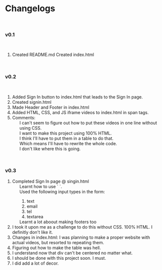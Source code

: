 # Changelogs
<br>

### v0.1

<br>

<ol>
    <li>
        Created README.md
        Created index.html
    </li>
</ol>

<br>

### v0.2

<br>

<ol>
    <li>
        Added Sign In button to index.html that leads to the Sign In page.
    </li>
    <li>
        Created signin.html
    </li>
    <li>
        Made Header and Footer in index.html
    </li>
    <li>
        Added HTML, CSS, and JS iframe videos to index.html in span tags.
    </li>
    <li>
        Comments:
        <ul>
            I can't seem to figure out how to put these videos in one line without using CSS.<br>
            I want to make this project using 100% HTML.<br>
            I think I'll have to put them in a table to do that.<br>
            Which means I'll have to rewrite the whole code.<br>
            I don't like where this is going.<br>
        </ul>
    </li>
</ol>

<br>

### v0.3

<ol>
    <li>
        Completed Sign In page @ singin.html
        <ul>
            Learnt how to use `&nbsp`.<br>
            Used the following input types in the form:
            <ol>
                <li>
                    text
                </li>
                <li>
                    email
                </li>
                <li>
                    tel
                </li>
                <li>
                    textarea
                </li>
            </ol>
            Learnt a lot aboout making footers too
        </ul>
    </li>
    <li>
        I took it upon me as a challenge to do this without CSS. 100% HTML. I definitly don't like it.
    </li>
    <li>
        Changes in index.html: I was planning to make a proper website with actual videos, but resorted to repeating them.
    </li>
    <li>
        Figuring out how to make the table was hell.
    </li>
    <li>
        I understand now that div can't be centered no matter what.
    </li>
    <li>
        I should be done with this project soon. I must.
    </li>
    <li>
        I did add a lot of decor.
    </li>
</ol>